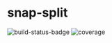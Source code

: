 # snap-split

![build-status-badge](https://github.com/james-tait-bjss/snap-split/actions/workflows/build.yml/badge.svg)
![coverage](coverage/badge.svg)
